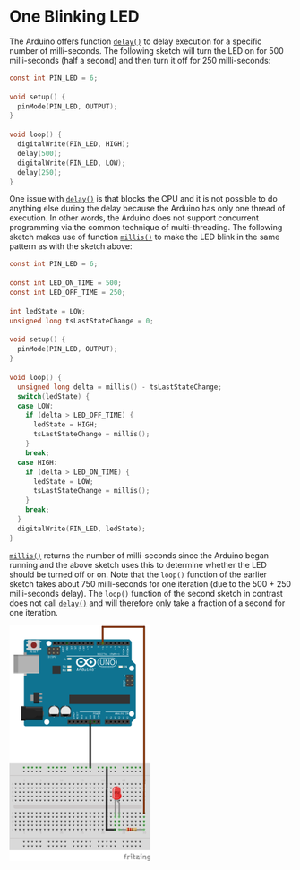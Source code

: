 # One Blinking LED

The Arduino offers function <a href="https://www.arduino.cc/en/Reference/Delay">`delay()`</a>
to delay execution for a specific number of milli-seconds. The following sketch will turn the LED on
for 500 milli-seconds (half a second) and then turn it off for 250 milli-seconds:

```c
const int PIN_LED = 6;

void setup() {
  pinMode(PIN_LED, OUTPUT);
}

void loop() {
  digitalWrite(PIN_LED, HIGH);
  delay(500);
  digitalWrite(PIN_LED, LOW);
  delay(250);
}
```

One issue with <a href="https://www.arduino.cc/en/Reference/Delay">`delay()`</a> is that blocks the
CPU and it is not possible to do anything else during the delay because the Arduino has only one
thread of execution. In other words, the Arduino does not support concurrent programming via the
common technique of multi-threading. The following sketch makes use of function
<a href="https://www.arduino.cc/en/Reference/Millis">`millis()`</a> to make the LED blink in the
same pattern as with the sketch above:

```c
const int PIN_LED = 6;

const int LED_ON_TIME = 500;
const int LED_OFF_TIME = 250;

int ledState = LOW;
unsigned long tsLastStateChange = 0;

void setup() {
  pinMode(PIN_LED, OUTPUT);
}

void loop() {
  unsigned long delta = millis() - tsLastStateChange;
  switch(ledState) {
  case LOW:
    if (delta > LED_OFF_TIME) {
      ledState = HIGH;
      tsLastStateChange = millis();
    }
    break;
  case HIGH:
    if (delta > LED_ON_TIME) {
      ledState = LOW;
      tsLastStateChange = millis();
    }
    break;
  }
  digitalWrite(PIN_LED, ledState);
}
```

<a href="https://www.arduino.cc/en/Reference/Millis">`millis()`</a> returns the number of milli-seconds since
the Arduino began running and the above sketch uses this to determine whether the LED should be turned off or
on. Note that the `loop()` function of the earlier sketch takes about 750 milli-seconds for one iteration
(due to the 500 + 250 milli-seconds delay). The `loop()` function of the second sketch in contrast does not call
<a href="https://www.arduino.cc/en/Reference/Delay">`delay()`</a> and will therefore only take a fraction
of a second for one iteration.



<img src="doc/OneBlinkingLED_bb.png" width="50%"/>

